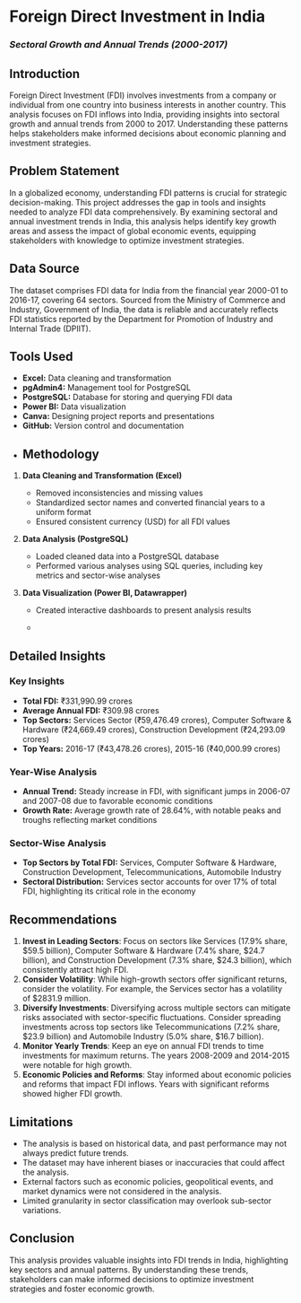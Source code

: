 # Foreign Direct Investment in India
### *Sectoral Growth and Annual Trends (2000-2017)*
## Introduction
Foreign Direct Investment (FDI) involves investments from a company or individual from one country into business interests in another country. This analysis focuses on FDI inflows into India, providing insights into sectoral growth and annual trends from 2000 to 2017. Understanding these patterns helps stakeholders make informed decisions about economic planning and investment strategies.
## Problem Statement
In a globalized economy, understanding FDI patterns is crucial for strategic decision-making. This project addresses the gap in tools and insights needed to analyze FDI data comprehensively. By examining sectoral and annual investment trends in India, this analysis helps identify key growth areas and assess the impact of global economic events, equipping stakeholders with knowledge to optimize investment strategies.
## Data Source
The dataset comprises FDI data for India from the financial year 2000-01 to 2016-17, covering 64 sectors. Sourced from the Ministry of Commerce and Industry, Government of India, the data is reliable and accurately reflects FDI statistics reported by the Department for Promotion of Industry and Internal Trade (DPIIT).
## Tools Used
- **Excel:** Data cleaning and transformation
- **pgAdmin4:** Management tool for PostgreSQL
- **PostgreSQL:** Database for storing and querying FDI data
- **Power BI:** Data visualization
- **Canva:** Designing project reports and presentations
- **GitHub:** Version control and documentation
- ## Methodology

1. **Data Cleaning and Transformation (Excel)**
   - Removed inconsistencies and missing values
   - Standardized sector names and converted financial years to a uniform format
   - Ensured consistent currency (USD) for all FDI values

2. **Data Analysis (PostgreSQL)**
   - Loaded cleaned data into a PostgreSQL database
   - Performed various analyses using SQL queries, including key metrics and sector-wise analyses

3. **Data Visualization (Power BI, Datawrapper)**
   - Created interactive dashboards to present analysis results
  
   - 
## Detailed Insights

### Key Insights
- **Total FDI:** ₹331,990.99 crores
- **Average Annual FDI:** ₹309.98 crores
- **Top Sectors:** Services Sector (₹59,476.49 crores), Computer Software & Hardware (₹24,669.49 crores), Construction Development (₹24,293.09 crores)
- **Top Years:** 2016-17 (₹43,478.26 crores), 2015-16 (₹40,000.99 crores)

### Year-Wise Analysis
- **Annual Trend:** Steady increase in FDI, with significant jumps in 2006-07 and 2007-08 due to favorable economic conditions
- **Growth Rate:** Average growth rate of 28.64%, with notable peaks and troughs reflecting market conditions

### Sector-Wise Analysis
- **Top Sectors by Total FDI:** Services, Computer Software & Hardware, Construction Development, Telecommunications, Automobile Industry
- **Sectoral Distribution:** Services sector accounts for over 17% of total FDI, highlighting its critical role in the economy
## Recommendations
1. **Invest in Leading Sectors**: Focus on sectors like Services (17.9% share, $59.5 billion), Computer Software & Hardware (7.4% share, $24.7 billion), and Construction Development (7.3% share, $24.3 billion), which consistently attract high FDI.
2. **Consider Volatility**: While high-growth sectors offer significant returns, consider the volatility. For example, the Services sector has a volatility of $2831.9 million.
3. **Diversify Investments**: Diversifying across multiple sectors can mitigate risks associated with sector-specific fluctuations. Consider spreading investments across top sectors like Telecommunications (7.2% share, $23.9 billion) and Automobile Industry (5.0% share, $16.7 billion).
4. **Monitor Yearly Trends**: Keep an eye on annual FDI trends to time investments for maximum returns. The years 2008-2009 and 2014-2015 were notable for high growth.
5. **Economic Policies and Reforms**: Stay informed about economic policies and reforms that impact FDI inflows. Years with significant reforms showed higher FDI growth.

## Limitations
- The analysis is based on historical data, and past performance may not always predict future trends.
- The dataset may have inherent biases or inaccuracies that could affect the analysis.
- External factors such as economic policies, geopolitical events, and market dynamics were not considered in the analysis.
- Limited granularity in sector classification may overlook sub-sector variations.
## Conclusion
This analysis provides valuable insights into FDI trends in India, highlighting key sectors and annual patterns. By understanding these trends, stakeholders can make informed decisions to optimize investment strategies and foster economic growth.

     
